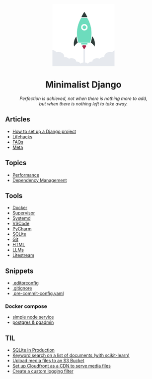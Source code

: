 
<div align="center">
  <img width="200" src="https://raw.githubusercontent.com/ViggieM/minimalistdjango/main/media/django-rocket.svg" alt="django rocket">
</div>

<h1 align="center">Minimalist Django</h1>

<p align="center">
  <i>Perfection is achieved, not when there is nothing more to add, <br> but when there is nothing left to take away.</i>
</p>

## Articles

* [How to set up a Django project](articles/create-a-django-project.md)
* [Lifehacks](articles/lifehacks.md)
* [FAQs](articles/FAQs.md)
* [Meta](articles/meta.md)

## Topics

* [Performance](topics/performance.md)
* [Dependency Management](topics/dependency-management.md)

## Tools

* [Docker](tools/docker.md)
* [Supervisor](tools/supervisor.md)
* [Systemd](tools/systemd.md) 
* [VSCode](tools/vscode.md)
* [PyCharm](tools/pycharm.md)
* [SQLite](tools/sqlite.md)
* [Git](tools/git.md)
* [HTML](tools/HTML.md)
* [LLMs](tools/LLMs.md)
* [Litestream](tools/litestream.md)

## Snippets

* [.editorconfig](snippets/.editorconfig)
* [.gitignore](snippets/.gitignore)
* [.pre-commit-config.yaml](snippets/.pre-commit-config.yaml)

### Docker compose

* [simple node service](snippets/docker-compose-node.yaml)
* [postgres & pgadmin](snippets/docker-compose-postgres.yaml)

## TIL

* [SQLite in Production](TIL/2023-06-18-sqlite-in-production.md)
* [Keyword search on a list of documents (with scikit-learn)](TIL/2024-04-25-search-documents-with-scikit-learn.ipynb)
* [Upload media files to an S3 Bucket](TIL/2024-05-24-media-upload-to-s3-bucket.md)
* [Set up Cloudfront as a CDN to serve media files](TIL/2024-05-27-serve-media-files-from-s3-bucket-through-cloudfront.md)
* [Create a custom logging filter](TIL/2024-06-05-python-logging-custom-filter.md)

